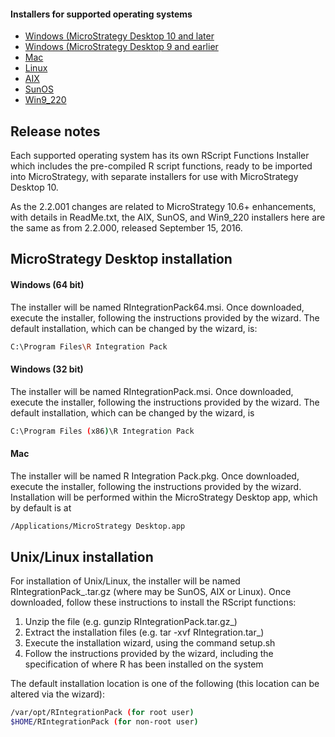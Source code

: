 #### Installers for supported operating systems
* [Windows (MicroStrategy Desktop 10 and later][win10]
* [Windows (MicroStrategy Desktop 9 and earlier][win9]
* [Mac][mac]
* [Linux](linux)
* [AIX][aix]
* [SunOS][sunos]
* [Win9_220][win9220]



## Release notes
Each supported operating system has its own RScript Functions Installer which includes the pre-compiled R script functions, ready to be imported into MicroStrategy, with separate installers for use with MicroStrategy Desktop 10.

As the 2.2.001 changes are related to MicroStrategy 10.6+ enhancements, with details in ReadMe.txt, the AIX, SunOS, and Win9_220 installers here are the same as from 2.2.000, released September 15, 2016.

## MicroStrategy Desktop installation
#### Windows (64 bit)
The installer will be named RIntegrationPack64.msi. Once downloaded, execute the installer, following the instructions provided by the wizard. The default installation, which can be changed by the wizard, is:
```sh
C:\Program Files\R Integration Pack
```

#### Windows (32 bit)
The installer will be named RIntegrationPack.msi. Once downloaded, execute the installer, following the instructions provided by the wizard. The default installation, which can be changed by the wizard, is
```sh
C:\Program Files (x86)\R Integration Pack
```


#### Mac
The installer will be named R Integration Pack.pkg. Once downloaded, execute the installer, following the instructions provided by the wizard.
Installation will be performed within the MicroStrategy Desktop app, which by default is at 
```sh
/Applications/MicroStrategy Desktop.app
```


## Unix/Linux installation
For installation of Unix/Linux, the installer will be named RIntegrationPack_<OS>.tar.gz (where <OS> may be SunOS, AIX or Linux). Once downloaded, follow these instructions to install the RScript functions:
1. Unzip the file (e.g. gunzip RIntegrationPack<OS>.tar.gz_)
2. Extract the installation files (e.g. tar -xvf RIntegration<OS>.tar_)
3. Execute the installation wizard, using the command setup.sh
4. Follow the instructions provided by the wizard, including the specification of where R has been installed on the system


The default installation location is one of the following (this location can be altered via the wizard):
```sh
/var/opt/RIntegrationPack (for root user)
$HOME/RIntegrationPack (for non-root user)
```



[mac]: <https://github.com/MicroStrategy/RIntegrationPack/blob/master/installers/R%20Integration%20Pack.pkg>
[win9]: <https://github.com/MicroStrategy/RIntegrationPack/blob/master/installers/RIntegrationPack.msi>
[win10]: <https://github.com/MicroStrategy/RIntegrationPack/blob/master/installers/RIntegrationPack64.msi>
[aix]: <https://github.com/MicroStrategy/RIntegrationPack/blob/master/installers/RIntegrationPack_AIX.tar.gz>
[sunos]: <https://github.com/MicroStrategy/RIntegrationPack/blob/master/installers/RIntegrationPack_SunOS.tar.gz>
[win9220]: <https://github.com/MicroStrategy/RIntegrationPack/blob/master/installers/RIntegrationPack.msi>
[linux]: <https://github.com/MicroStrategy/RIntegrationPack/blob/master/installers/RIntegrationPack_Linux.tar.gz>
